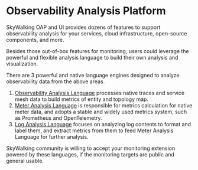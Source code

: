 # Observability Analysis Platform

SkyWalking OAP and UI provides dozens of features to support observability analysis for your services, cloud
infrastructure, open-source components, and more.

Besides those out-of-box features for monitoring, users could leverage the powerful and flexible analysis language to
build their own analysis and visualization.

There are 3 powerful and native language engines designed to analyze observability data from the above areas.

1. [Observability Analysis Language](oal.md) processes native traces and service mesh data to build metrics of entity
   and topology map.
1. [Meter Analysis Language](mal.md) is responsible for metrics calculation for native meter data, and adopts a stable
   and widely used metrics system, such as Prometheus and OpenTelemetry.
1. [Log Analysis Language](lal.md) focuses on analyzing log contents to format and label them, and extract metrics from
   them to feed Meter Analysis Language for further analysis.

SkyWalking community is willing to accept your monitoring extension powered by these languages, if the monitoring targets are
public and general usable.
